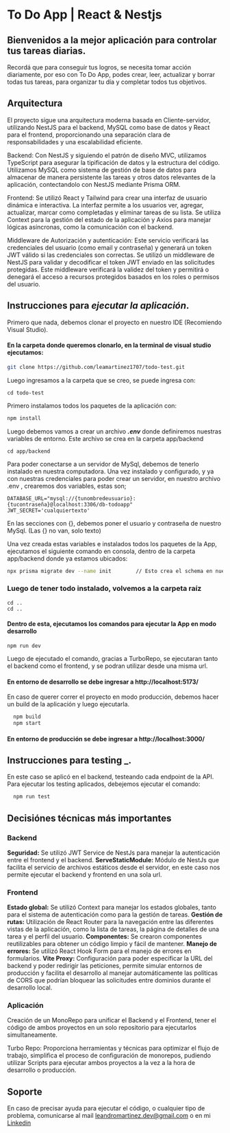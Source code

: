 
# **To Do App | React & Nestjs**

## Bienvenidos a la mejor aplicación para controlar tus tareas diarias.
Recordá que para conseguir tus logros, se necesita tomar acción diariamente, por eso con To Do App, podes crear, leer, actualizar y borrar todas tus tareas, para organizar tu día y completar todos tus objetivos.

## Arquitectura

El proyecto sigue una arquitectura moderna basada en Cliente-servidor, utilizando NestJS para el backend, MySQL como base de datos y React para el frontend, proporcionando una separación clara de responsabilidades y una escalabilidad eficiente.

Backend: Con NestJS y siguiendo el patrón de diseño MVC, utilizamos TypeScript para asegurar la tipificación de datos y la estructura del código. Utilizamos MySQL como sistema de gestión de base de datos para almacenar de manera persistente las tareas y otros datos relevantes de la aplicación, contectandolo con NestJS mediante Prisma ORM.

Frontend: Se utilizó React y Tailwind para crear una interfaz de usuario dinámica e interactiva. La interfaz permite a los usuarios ver, agregar, actualizar, marcar como completadas y eliminar tareas de su lista. Se utiliza Context para la gestión del estado de la aplicación y Axios para manejar lógicas asíncronas, como la comunicación con el backend.

Middleware de Autorización y autenticación: Este servicio verificará las credenciales del usuario (como email y contraseña) y generará un token JWT válido si las credenciales son correctas.
Se utilizó un middleware de NestJS para validar y decodificar el token JWT enviado en las solicitudes protegidas. Este middleware verificará la validez del token y permitirá o denegará el acceso a recursos protegidos basados en los roles o permisos del usuario.
## Instrucciones para _ejecutar la aplicación_.

Primero que nada, debemos clonar el proyecto en nuestro IDE (Recomiendo Visual Studio).

  #### En la carpeta donde queremos clonarlo, en la terminal de visual studio ejecutamos:
  ```bash
  git clone https://github.com/leamartinez1707/todo-test.git
  ```

  Luego ingresamos a la carpeta que se creo, se puede ingresa con:
  ```
  cd todo-test
  ```

Primero instalamos todos los paquetes de la aplicación con:
```bash
npm install
```
Luego debemos vamos a crear un archivo **_.env_** donde definiremos nuestras variables de entorno. Este archivo se crea en la carpeta app/backend
```
cd app/backend
```
Para poder conectarse a un servidor de MySql, debemos de tenerlo instalado en nuestra computadora.
Una vez instalado y configurado, y ya con nuestras credenciales para poder crear un servidor, en nuestro archivo .env , crearemos dos variables, estas son;
```
DATABASE_URL="mysql://{tunombredeusuario}:{tucontraseña}@localhost:3306/db-todoapp"
JWT_SECRET='cualquiertexto'
```
  En las secciones con {}, debemos poner el usuario y contraseña de nuestro MySql.
  (Las {} no van, solo texto)

Una vez creada estas variables e instalados todos los paquetes de la App, ejecutamos el siguiente comando en consola, dentro de la carpeta app/backend donde ya estamos ubicados:
```bash      
npx prisma migrate dev --name init        // Esto crea el schema en nuestra base de datos MySql
```

### Luego de tener todo instalado, volvemos a la carpeta raíz
```
cd ..
cd ..
```
#### Dentro de esta, ejecutamos los comandos para ejecutar la App en modo desarrollo
```
npm run dev
```
Luego de ejecutado el comando, gracias a TurboRepo, se ejecutaran tanto el backend como el frontend, y se podran utilizar desde una misma url.

#### En entorno de desarrollo se debe ingresar a http://localhost:5173/

En caso de querer correr el proyecto en modo producción, debemos hacer un build de la aplicación y luego ejecutarla.
```bash
  npm build
  npm start
```
#### En entorno de producción se debe ingresar a http://localhost:3000/

## Instrucciones para testing _.

En este caso se aplicó en el backend, testeando cada endpoint de la API.
Para ejecutar los testing aplicados, debejemos ejecutar el comando:

```bash
  npm run test
```

## Decisiónes técnicas más importantes

### Backend

**Seguridad:** Se utilizó JWT Service de NestJs para manejar la autenticación entre el frontend y el backend.
**ServeStaticModule:** Módulo de NestJs que facilita el servicio de archivos estáticos desde el servidor, en este caso nos permite ejecutar el backend y frontend en una sola url.

### Frontend
**Estado global:** Se utilizó Context para manejar los estados globales, tanto para el sistema de autenticación como para la gestión de tareas.
**Gestión de rutas:** Utilización de React Router para la navegación entre las diferentes vistas de la aplicación, como la lista de tareas, la página de detalles de una tarea y el perfil del usuario.
**Componentes:** Se crearon componentes reutilizables para obtener un código limpio y fácil de mantener.
**Manejo de errores:** Se utilizó React Hook Form para el manejo de errores en formularios.
**Vite Proxy:** Configuración para poder especificar la URL del backend y poder redirigir las peticiones, permite simular entornos de producción y facilita el desarrollo al manejar automáticamente las políticas de CORS que podrían bloquear las solicitudes entre dominios durante el desarrollo local.

### Aplicación

Creación de un MonoRepo para unificar el Backend y el Frontend, tener el código de ambos proyectos en un solo repositorio para ejecutarlos simultaneamente.

Turbo Repo: Proporciona herramientas y técnicas para optimizar el flujo de trabajo, simplifica el proceso de configuración de monorepos, pudiendo utilizar Scripts para ejecutar ambos proyectos a la vez a la hora de desarrollo o producción.


## Soporte

En caso de precisar ayuda para ejecutar el código, o cualquier tipo de problema, comunicarse al mail leandromartinez.dev@gmail.com o en mi [Linkedin](https://www.linkedin.com/in/leandromartinezuy)

